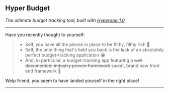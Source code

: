 ## Hyper Budget

*The ultimate budget tracking tool, built with [Hyperapp 1.0](https://github.com/hyperapp/hyperapp)*

-------------------

Have you recently thought to yourself:
> * Self, you have all the pieces in place to be filthy, filthy rich :money_with_wings:
> * Self, the only thing that's held you back is the lack of an absolutely perfect budget-tracking application :sob:
> * And, in particular, a budget-tracking app featuring a <del>well documented, industry proven framework</del> sweet, brand new front end framework :star2:

Welp friend, you seem to have landed yourself in the right place!

-------------------
